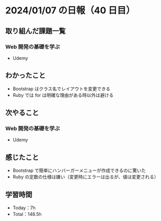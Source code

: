 # 2024/01/07 の日報（40 日目）

## 取り組んだ課題一覧

### Web 開発の基礎を学ぶ

- Udemy

## わかったこと

- Bootstrap はクラス名でレイアウトを変更できる
- Ruby では for は明確な理由がある時以外は避ける

## 次やること

### Web 開発の基礎を学ぶ

- Udemy

## 感じたこと

- Bootstrap で簡単にハンバーガーメニューが作成できるのに驚いた
- Ruby の定数の仕様は嫌い（変更時にエラーは出るが、値は変更される）

## 学習時間

- Today：7h
- Total：148.5h
